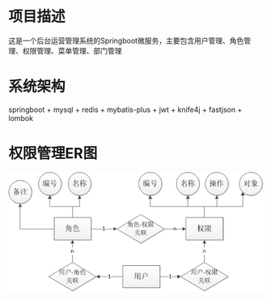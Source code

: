 # 项目描述
这是一个后台运营管理系统的Springboot微服务，主要包含用户管理、角色管理、权限管理、菜单管理、部门管理

# 系统架构
springboot + mysql + redis + mybatis-plus + jwt + knife4j + fastjson + lombok 

# 权限管理ER图
![img.png](img.png)
